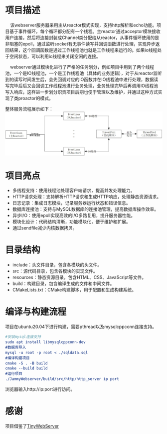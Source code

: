 # 项目描述
&nbsp;&nbsp;&nbsp;&nbsp;该webserver服务器采用主从reactor模式实现，支持http解析和echo功能。项目基于事件循环，每个循环都分配有一个线程。主reactor通过acceptor模块接收用户连接，然后将连接封装成Channel类分配给从reactor，从事件循环使用的是非阻塞的epoll，通过监听socket有无事件读写并回调函数进行处理，实现异步返回结果，这个回调函数是通过工作线程池也就是工作线程来运行的。如果io线程处于空闲状态，可以利用io线程来关闭空闲的连接。

&nbsp;&nbsp;&nbsp;&nbsp;webserver通过模块化进行了严格的任务划分，例如项目中用到了两个线程池，一个是IO线程池，一个是工作线程池（具体的业务逻辑），对于从reactor监听到的读写时间发生后，会先回调对应的IO函数并在IO线程池中进行处理，数据读写完毕后后又会回调工作线程池进行业务处理，业务处理完毕后再调用IO线程池写入响应，这样进一步划分职责项目后期也便于管理以及维护，并通过这种方式实现了类proactor的模式。

整体服务流程展示如下：
![](./JammyWebServer.jpg)

# 项目亮点
- 多线程支持：使用线程池处理客户端请求，提高并发处理能力。
- HTTP请求处理：支持解析HTTP请求和生成HTTP响应，处理静态资源请求。
- 日志记录：集成日志模块，记录服务器运行状态和错误信息。
- 数据库连接池：支持与MySQL数据库的连接池管理，提高数据库操作效率。
- 异步I/O：使用epoll实现高效的I/O多路复用，提升服务器性能。
- 模块化设计：代码结构清晰，功能模块化，便于维护和扩展。
- 通过sendfile减少内核数据拷贝。

# 目录结构
- include：头文件目录，包含各模块的头文件。
- src：源代码目录，包含各模块的实现文件。
- resources：静态资源目录，包含HTML、CSS、JavaScript等文件。
- build：构建目录，包含编译生成的文件和中间文件。
- CMakeLists.txt：CMake构建脚本，用于配置和生成构建系统。

# 编译与构建流程
项目在ubuntu20.04下进行构建，需要pthread以及mysqlcppconn连接支持。
```cmake
#安装mysql连接支持
sudo apt install libmysqlcppconn-dev
#数据库导入
mysql -u root -p root < ./sqldata.sql
#编译构建项目
cmake -S . -B build
cmake --build build
#运行项目
./JammyWebserver/build/src/http/http_server ip port
```
浏览器输入http://ip:port进行访问。

# 感谢
项目借鉴了[TinyWebServer](https://github.com/qinguoyi/TinyWebServer)
